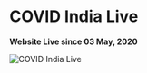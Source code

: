 # COVID India Live

**Website Live since 03 May, 2020**

![COVID India Live](https://github.com/shubhkhanna/COVID-19-India-Live/blob/master/logo.png)
